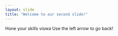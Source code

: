 ```yaml
---
layout: slide
title: "Welcome to our second slide!"
---
```

Hone your skills viswa
Use the left arrow to go back!
